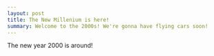 ```yaml
---
layout: post
title: The New Millenium is here!
summary: Welcome to the 2000s! We're gonna have flying cars soon!
---
```


The new year 2000 is around!
